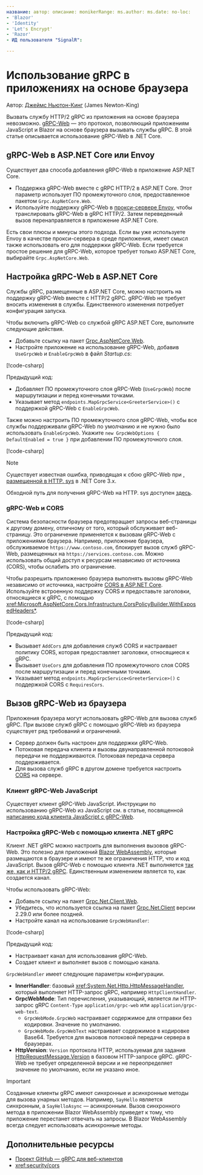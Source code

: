 ```yaml
---
название: автор: описание: monikerRange: ms.author: ms.date: no-loc:
- 'Blazor'
- 'Identity'
- 'Let's Encrypt'
- 'Razor'
- ИД пользователя "SignalR": 

---
```

# <a name="use-grpc-in-browser-apps"></a>Использование gRPC в приложениях на основе браузера

Автор: [Джеймс Ньютон-Кинг](https://twitter.com/jamesnk) (James Newton-King)

Вызвать службу HTTP/2 gRPC из приложения на основе браузера невозможно. [gRPC-Web](https://github.com/grpc/grpc/blob/master/doc/PROTOCOL-WEB.md) — это протокол, позволяющий приложениям JavaScript и Blazor на основе браузера вызывать службы gRPC. В этой статье описывается использование gRPC-Web в .NET Core.

## <a name="grpc-web-in-aspnet-core-vs-envoy"></a>gRPC-Web в ASP.NET Core или Envoy

Существует два способа добавления gRPC-Web в приложение ASP.NET Core.

* Поддержка gRPC-Web вместе с gRPC HTTP/2 в ASP.NET Core. Этот параметр использует ПО промежуточного слоя, предоставленное пакетом `Grpc.AspNetCore.Web`.
* Используйте поддержку gRPC-Web в [прокси-сервере Envoy](https://www.envoyproxy.io/), чтобы транслировать gRPC-Web в gRPC HTTP/2. Затем переведенный вызов перенаправляется в приложение ASP.NET Core.

Есть свои плюсы и минусы этого подхода. Если вы уже используете Envoy в качестве прокси-сервера в среде приложения, имеет смысл также использовать его для поддержки gRPC-Web. Если требуется простое решение для gRPC-Web, которое требует только ASP.NET Core, выбирайте `Grpc.AspNetCore.Web`.

## <a name="configure-grpc-web-in-aspnet-core"></a>Настройка gRPC-Web в ASP.NET Core

Службы gRPC, размещенные в ASP.NET Core, можно настроить на поддержку gRPC-Web вместе с HTTP/2 gRPC. gRPC-Web не требует вносить изменения в службы. Единственного изменения потребует конфигурация запуска.

Чтобы включить gRPC-Web со службой gRPC ASP.NET Core, выполните следующие действия.

* Добавьте ссылку на пакет [Grpc.AspNetCore.Web](https://www.nuget.org/packages/Grpc.AspNetCore.Web).
* Настройте приложение на использование gRPC-Web, добавив `UseGrpcWeb` и `EnableGrpcWeb` в файл *Startup.cs*:

[!code-csharp[](~/grpc/browser/sample/Startup.cs?name=snippet_1&highlight=10,14)]

Предыдущий код:

* Добавляет ПО промежуточного слоя gRPC-Web (`UseGrpcWeb`) после маршрутизации и перед конечными точками.
* Указывает метод `endpoints.MapGrpcService<GreeterService>()` с поддержкой gRPC-Web с `EnableGrpcWeb`. 

Также можно настроить ПО промежуточного слоя gRPC-Web, чтобы все службы поддерживали gRPC-Web по умолчанию и не нужно было использовать `EnableGrpcWeb`. Укажите `new GrpcWebOptions { DefaultEnabled = true }` при добавлении ПО промежуточного слоя.

[!code-csharp[](~/grpc/browser/sample/AllServicesSupportExample_Startup.cs?name=snippet_1&highlight=12)]

> [!NOTE]
> Существует известная ошибка, приводящая к сбою gRPC-Web при [, размещенной в HTTP. sys](xref:fundamentals/servers/httpsys) в .NET Core 3.x.
>
> Обходной путь для получения gRPC-Web на HTTP. sys доступен [здесь](https://github.com/grpc/grpc-dotnet/issues/853#issuecomment-610078202).

### <a name="grpc-web-and-cors"></a>gRPC-Web и CORS

Система безопасности браузера предотвращает запросы веб-страницы к другому домену, отличному от того, который обслуживает веб-страницу. Это ограничение применяется к вызовам gRPC-Web с приложениями браузера. Например, приложение браузера, обслуживаемое `https://www.contoso.com`, блокирует вызов служб gRPC-Web, размещенных на `https://services.contoso.com`. Можно использовать общий доступ к ресурсам независимо от источника (CORS), чтобы ослабить это ограничение.

Чтобы разрешить приложению браузера выполнять вызовы gRPC-Web независимо от источника, настройте [CORS в ASP.NET Core](xref:security/cors). Используйте встроенную поддержку CORS и предоставьте заголовки, относящиеся к gRPC, с помощью <xref:Microsoft.AspNetCore.Cors.Infrastructure.CorsPolicyBuilder.WithExposedHeaders*>.

[!code-csharp[](~/grpc/browser/sample/CORS_Startup.cs?name=snippet_1&highlight=5-11,19,24)]

Предыдущий код:

* Вызывает `AddCors` для добавления служб CORS и настраивает политику CORS, которая предоставляет заголовки, относящиеся к gRPC.
* Вызывает `UseCors` для добавления ПО промежуточного слоя CORS после маршрутизации и перед конечными точками.
* Указывает метод `endpoints.MapGrpcService<GreeterService>()` с поддержкой CORS с `RequiresCors`.

## <a name="call-grpc-web-from-the-browser"></a>Вызов gRPC-Web из браузера

Приложения браузера могут использовать gRPC-Web для вызова служб gRPC. При вызове служб gRPC с помощью gRPC-Web из браузера существует ряд требований и ограничений.

* Сервер должен быть настроен для поддержки gRPC-Web.
* Потоковая передача клиента и вызовы двунаправленной потоковой передачи не поддерживаются. Потоковая передача сервера поддерживается.
* Для вызова служб gRPC в другом домене требуется настроить [CORS](xref:security/cors) на сервере.

### <a name="javascript-grpc-web-client"></a>Клиент gRPC-Web JavaScript

Существует клиент gRPC-Web JavaScript. Инструкции по использованию gRPC-Web из JavaScript см. в статье, посвященной [написанию кода клиента JavaScript с gRPC-Web](https://github.com/grpc/grpc-web/tree/master/net/grpc/gateway/examples/helloworld#write-client-code).

### <a name="configure-grpc-web-with-the-net-grpc-client"></a>Настройка gRPC-Web с помощью клиента .NET gRPC

Клиент .NET gRPC можно настроить для выполнения вызовов gRPC-Web. Это полезно для приложений [Blazor WebAssembly](xref:blazor/index#blazor-webassembly), которые размещаются в браузере и имеют те же ограничения HTTP, что и код JavaScript. Вызов gRPC-Web с помощью клиента .NET выполняется [так же, как и HTTP/2 gRPC](xref:grpc/client). Единственным изменением является то, как создается канал.

Чтобы использовать gRPC-Web:

* Добавьте ссылку на пакет [Grpc.Net.Client.Web](https://www.nuget.org/packages/Grpc.Net.Client.Web).
* Убедитесь, что используется ссылка на пакет [Grpc.Net.Client](https://www.nuget.org/packages/Grpc.Net.Client) версии 2.29.0 или более поздней.
* Настройте канал на использование `GrpcWebHandler`:

[!code-csharp[](~/grpc/browser/sample/Handler.cs?name=snippet_1)]

Предыдущий код:

* Настраивает канал для использования gRPC-Web.
* Создает клиент и выполняет вызов с помощью канала.

`GrpcWebHandler` имеет следующие параметры конфигурации.

* **InnerHandler**: базовый <xref:System.Net.Http.HttpMessageHandler>, который выполняет HTTP-запрос gRPC, например `HttpClientHandler`.
* **GrpcWebMode**: Тип перечисления, указывающий, является ли HTTP-запрос gRPC `Content-Type` `application/grpc-web` или `application/grpc-web-text`.
    * `GrpcWebMode.GrpcWeb` настраивает содержимое для отправки без кодировки. Значение по умолчанию.
    * `GrpcWebMode.GrpcWebText` настраивает содержимое в кодировке Base64. Требуется для вызовов потоковой передачи сервера в браузерах.
* **HttpVersion**: `Version` протокола HTTP, используемая для задания [HttpRequestMessage.Version](xref:System.Net.Http.HttpRequestMessage.Version) в базовом HTTP-запросе gRPC. gRPC-Web не требует определенной версии и не переопределяет значение по умолчанию, если не указано иное.

> [!IMPORTANT]
> Созданные клиенты gRPC имеют синхронные и асинхронные методы для вызова унарных методов. Например, `SayHello` является синхронным, а `SayHelloAsync` — асинхронным. Вызов синхронного метода в приложении Blazor WebAssembly приведет к тому, что приложение перестанет отвечать на запросы. В Blazor WebAssembly всегда следует использовать асинхронные методы.

## <a name="additional-resources"></a>Дополнительные ресурсы

* [Проект GitHub — gRPC для веб-клиентов](https://github.com/grpc/grpc-web)
* <xref:security/cors>
